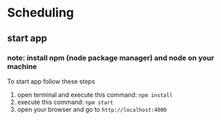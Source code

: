 # Scheduling

## start app

### note: install npm (node package manager) and node on your machine

To start app follow these steps

1. open terminal and execute this command: `npm install`
2. execute this command: `npm start`
3. open your browser and go to `http://localhost:4000`